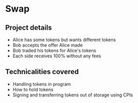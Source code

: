 # Swap

## Project details

- Alice has some tokens but wants different tokens
- Bob accepts the offer Alice made
- Bob traded his tokens for Alice's tokens
- Each side receives 100% without any fees

## Technicalities covered

- Handling tokens in program
- How to hold tokens
- Signing and transferring tokens out of storage using CPIs
